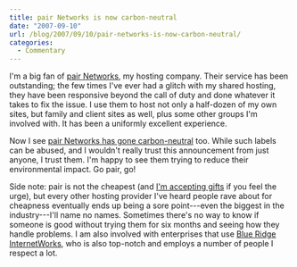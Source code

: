 ```yaml
---
title: pair Networks is now carbon-neutral
date: "2007-09-10"
url: /blog/2007/09/10/pair-networks-is-now-carbon-neutral/
categories:
  - Commentary
---
```

I'm a big fan of [pair Networks](http://www.pair.com/), my hosting company. Their service has been outstanding; the few times I've ever had a glitch with my shared hosting, they have been responsive beyond the call of duty and done whatever it takes to fix the issue. I use them to host not only a half-dozen of my own sites, but family and client sites as well, plus some other groups I'm involved with. It has been a uniformly excellent experience.

Now I see [pair Networks has gone carbon-neutral](http://www.pair.com/news/) too. While such labels can be abused, and I wouldn't really trust this announcement from just anyone, I trust them. I'm happy to see them trying to reduce their environmental impact. Go pair, go!

Side note: pair is not the cheapest (and [I'm accepting gifts](/blog/donate/) if you feel the urge), but every other hosting provider I've heard people rave about for cheapness eventually ends up being a sore point---even the biggest in the industry---I'll name no names. Sometimes there's no way to know if someone is good without trying them for six months and seeing how they handle problems. I am also involved with enterprises that use [Blue Ridge InternetWorks](http://www.briworks.net/), who is also top-notch and employs a number of people I respect a lot.


